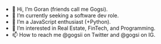 - 👋 Hi, I’m Goran (friends call me Gogsi).
- 👀 I’m currently seeking a software dev role.
- 🌱 I’m a JavaScript enthusiast (+Python).
- 💞️ I’m interested in Real Estate, FinTech, and Programming.
- 📫 How to reach me @gogsii on Twitter and @gogsi on IG.

<!---
Gogsii/Gogsii is a ✨ special ✨ repository because its `README.md` (this file) appears on your GitHub profile.
You can click the Preview link to take a look at your changes.
--->
